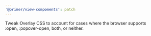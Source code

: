 ```yaml
---
'@primer/view-components': patch
---
```


Tweak Overlay CSS to account for cases where the browser supports :open, :popover-open, both, or neither.
